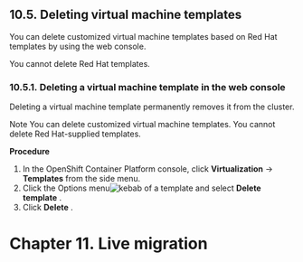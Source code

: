 ## 10.5. Deleting virtual machine templates




You can delete customized virtual machine templates based on Red Hat templates by using the web console.

You cannot delete Red Hat templates.

### 10.5.1. Deleting a virtual machine template in the web console




Deleting a virtual machine template permanently removes it from the cluster.

Note
You can delete customized virtual machine templates. You cannot delete Red Hat-supplied templates.



 **Procedure** 

1. In the OpenShift Container Platform console, click **Virtualization** → **Templates** from the side menu.
1. Click the Options menu![kebab](https://access.redhat.com/webassets/avalon/d/OpenShift_Container_Platform-4.11-Virtualization-en-US/images/f468284ec3cc9bf27e6bd2c83849ca50/kebab.png)
    of a template and select **Delete template** .
1. Click **Delete** .


# Chapter 11. Live migration




